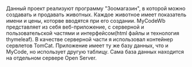 Данный проект реализуют программу "Зоомагазин", в которой можно создавать и продавать животных. Каждое животное имеет показатель имени и цены, которве вводятся при его создании.
MyCodeWb представляет из себя веб-приложение, с серверной и пользовательской частями и интерфейсом(html файлы и технология thymeleaf).
В качестве серверной части я использовал контейнер сервлетов TomCat.
Приложение имеет ту же базу данных, что и MyCode, но использует другую таблицу. Сама база данных находится на отдельном сервере Open Server.
